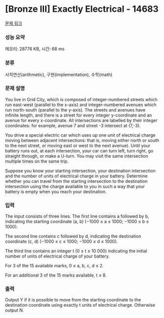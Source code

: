 # [Bronze III] Exactly Electrical - 14683 

[문제 링크](https://www.acmicpc.net/problem/14683) 

### 성능 요약

메모리: 28776 KB, 시간: 68 ms

### 분류

사칙연산(arithmetic), 구현(implementation), 수학(math)

### 문제 설명

<p>You live in Grid City, which is composed of integer-numbered streets which run east-west (parallel to the x-axis) and integer-numbered avenues which run north-south (parallel to the y-axis). The streets and avenues have infinite length, and there is a street for every integer y-coordinate and an avenue for every x-coordinate. All intersections are labelled by their integer coordinates: for example, avenue 7 and street -3 intersect at (7,-3).</p>

<p>You drive a special electric car which uses up one unit of electrical charge moving between adjacent intersections: that is, moving either north or south to the next street, or moving east or west to the next avenue). Until your battery runs out, at each intersection, your car can turn left, turn right, go straight through, or make a U-turn. You may visit the same intersection multiple times on the same trip.</p>

<p>Suppose you know your starting intersection, your destination intersection and the number of units of electrical charge in your battery. Determine whether you can travel from the starting intersection to the destination intersection using the charge available to you in such a way that your battery is empty when you reach your destination.</p>

### 입력 

 <p>The input consists of three lines. The first line contains a followed by b, indicating the starting coordinate (a, b) (−1000 ≤ a ≤ 1000; −1000 ≤ b ≤ 1000).</p>

<p>The second line contains c followed by d, indicating the destination coordinate (c, d) (−1000 ≤ c ≤ 1000; −1000 ≤ d ≤ 1000).</p>

<p>The third line contains an integer t (0 ≤ t ≤ 10 000) indicating the initial number of units of electrical charge of your battery.</p>

<p>For 3 of the 15 available marks, 0 ≤ a, b, c, d ≤ 2.</p>

<p>For an additional 3 of the 15 marks available, t ≤ 8.</p>

### 출력 

 <p>Output Y if it is possible to move from the starting coordinate to the destination coordinate using exactly t units of electrical charge. Otherwise output N.</p>

